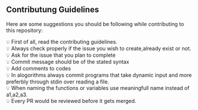 ## Contributung Guidelines

Here are some suggestions you should be following while contributing to this repository:

:bulb: First of all, read the contributing guidelines.\
:bulb: Always check properly if the issue you wish to create,already exist or not.\
:bulb:  Ask for the issue that you plan to complete\
:bulb:  Commit message should be of the stated syntax\
:bulb:  Add comments to codes\
:bulb:  In alogorithms always commit programs that take dynamic input and more preferbly through stdin over reading a file.\
:bulb:  When naming the functions or variables use meaningfull name instead of a1,a2,a3.\
:bulb:  Every PR would be reviewed before it gets merged.
